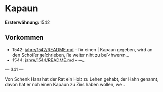 # Kapaun

**Ersterwähnung:** 1542

## Vorkommen
- 1542: [jahre/1542/README.md](../jahre/1542/README.md) – für einen |
Kapaun gegeben, wird an den Schoſſer geſchrieben, ſie
weiter niht zu beſ<hweren...
- 1544: [jahre/1544/README.md](../jahre/1544/README.md) – —_


— 341 —

Von Schenk Hans hat der Rat ein Holz zu Lehen
gehabt, der Hahn genannt, davon hat er noh einen
Kapaun zu Zins haben wollen, we...
